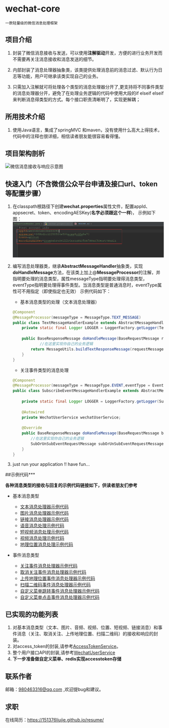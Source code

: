 # wechat-core
    一款轻量级的微信消息处理框架
## 项目介绍
1. 封装了微信消息接收与发送，可以使用**注解驱动**开发，方便的进行业务开发而不需要再关注消息接收和消息发送的细节。

2. 内部封装了消息处理器抽象类，该类提供处理消息前的消息过滤、默认行为日志等功能，用户可继承该类实现自己的业务。

3. 只需加入注解就可将处理各个类型的消息处理器分开了,更支持将不同事件类型的消息处理器分开，避免了在处理业务逻辑的代码中使用大段的if elseif elseif 来判断消息得类型的方式。每个接口职责清晰明了，实现更解耦；

## 所用技术介绍
1. 使用Java语言，集成了springMVC 和maven，没有使用什么高大上得技术，代码中的注释也很详细，相信读者朋友能很容易看得懂。

## 项目架构剖析
![微信消息接收与响应示意图](微信消息接收与响应示意图.png)

## 快速入门（不含微信公众平台申请及接口url、token等配置步骤）

1. 在classpath根路径下创建**wechat.properties**属性文件，配置appId、appsecret、token、encodingAESKey(**名字必须跟这个一样**)，
   示例如下图：![wechat.properties配置文件示例](wechat.properties配置文件示例.png)

2. 编写消息处理器类，继承**AbstractMessageHandler**抽象类，实现**doHandleMessage**方法，在该类上加上@**MessageProcessor**的注解，并指明要处理的消息类型，属性messageType指明要处理得消息类型，eventType指明要处理得事件类型。当消息类型是普通消息时，eventType属性可不用指定（即使指定也无效）
示例代码如下：     
    
    * 基本消息类型的处理（文本消息处理器）         
    ```java
    @Component
    @MessageProcessor(messageType = MessageType.TEXT_MESSAGE)    
    public class TextMessageHandlerExample extends AbstractMessageHandler {    
        private static final Logger LOGGER = LoggerFactory.getLogger(TextMessageHandlerExample.class);    
    
        public BaseResponseMessage doHandleMessage(BaseRequestMessage requestMessage) {    
                //在这里实现你自己的业务逻辑    
            return MessageUtils.buildTextResponseMessage(requestMessage, "hello,world");     
        }    
    }    
    ```
    * 关注事件类型的消息处理         
    ```java
    @Component
    @MessageProcessor(messageType = MessageType.EVENT,eventType = EventType.EVENT_SUBSCRIBE)    
    public class SubscribeEventMessageHandlerExample extends AbstractMessageHandler {    
    
        private static final Logger LOGGER = LoggerFactory.getLogger(SubscribeEventMessageHandlerExample.class);
    
        @Autowired
        private WechatUserService wechatUserService;
    
        @Override
        public BaseResponseMessage doHandleMessage(BaseRequestMessage baseRequestMessage) {
            //在这里实现你自己的业务逻辑
            SubOrUnSubEventRequestMessage subOrUnSubEventRequestMessage = (SubOrUnSubEventRequestMessage) baseRequestMessage;
        }
    }
   ```      
3. just run your application !! have fun...

##示例代码***

**各种消息类型的接收与回复的示例代码链接如下，供读者朋友们参考**

* 基本消息类型
    * [文本消息处理器示例代码](https://github.com/151376liujie/wechat-core/tree/master/src/main/java/com/jonnyliu/proj/wechat/example/TextMessageHandlerExample.java)
    * [图片消息处理器示例代码](https://github.com/151376liujie/wechat-core/tree/master/src/main/java/com/jonnyliu/proj/wechat/example/ImageMessageHandlerExample.java)
    * [链接消息处理器示例代码](https://github.com/151376liujie/wechat-core/tree/master/src/main/java/com/jonnyliu/proj/wechat/example/LinkMessageHandlerExample.java)
    * [语音消息处理示例代码](https://github.com/151376liujie/wechat-core/tree/master/src/main/java/com/jonnyliu/proj/wechat/example/VoiceMessageHandlerExample.java)
    * [短视频消息处理示例代码](https://github.com/151376liujie/wechat-core/blob/master/src/main/java/com/jonnyliu/proj/wechat/example/ShortVideoMessageHandlerExample.java)
    * [视频消息处理示例代码](https://github.com/151376liujie/wechat-core/tree/master/src/main/java/com/jonnyliu/proj/wechat/example/VideoMessageHandlerExample.java)
    * [地理位置消息处理示例代码](https://github.com/151376liujie/wechat-core/tree/master/src/main/java/com/jonnyliu/proj/wechat/example/LocationMessageHandlerExample.java)

* 事件消息类型
    * [关注事件消息处理器示例代码](https://github.com/151376liujie/wechat-core/tree/master/src/main/java/com/jonnyliu/proj/wechat/example/SubscribeEventMessageHandlerExample.java)
    * [取消关注事件消息处理器示例代码](https://github.com/151376liujie/wechat-core/tree/master/src/main/java/com/jonnyliu/proj/wechat/example/UnSubscribeEventHandlerExample.java)
    * [上传地理位置事件消息处理器示例代码](https://github.com/151376liujie/wechat-core/blob/master/src/main/java/com/jonnyliu/proj/wechat/example/UploadLocationEventHandlerExample.java)
    * [扫描二维码事件消息处理器示例代码](https://github.com/151376liujie/wechat-core/blob/master/src/main/java/com/jonnyliu/proj/wechat/example/ScanWithParameterEventHandlerExample.java)
    * [自定义菜单跳转事件消息处理器示例代码](https://github.com/151376liujie/wechat-core/blob/master/src/main/java/com/jonnyliu/proj/wechat/example/CustomMenuViewEventHandlerExample.java)
    * [自定义菜单点击事件消息处理器示例代码](https://github.com/151376liujie/wechat-core/blob/master/src/main/java/com/jonnyliu/proj/wechat/example/CustomMenuClickEventHandlerExample.java)

## 已实现的功能列表
1. 对基本消息类型（文本、图片、音频、视频、位置、短视频、链接消息）和事件消息（关注、取消关注、上传地理位置、扫描二维码）的接收和响应的封装。
2. 对access_token的封装,请参考[AccessTokenService](https://github.com/151376liujie/wechat-core/tree/master/src/main/java/com/jonnyliu/proj/wechat/service/accesstoken/)。
3. 整个用户接口API的封装,请参考[WechatUserService](https://github.com/151376liujie/wechat-core/tree/master/src/main/java/com/jonnyliu/proj/wechat/service/user)
4. **下一步准备做自定义菜单、redis实现accesstoken存储**

## 联系作者
邮箱：980463316@qq.com ,欢迎提bug和建议。

## 求职
在线简历：https://151376liujie.github.io/resume/
